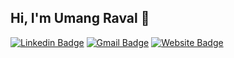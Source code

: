 ## Hi, I'm Umang Raval :wave:

[![Linkedin Badge](https://img.shields.io/badge/-LinkedIn-0096c7?style=for-the-badge&logo=Linkedin&logoColor=white&link=https://www.linkedin.com/in/umangraval13/)](https://www.linkedin.com/in/umangraval13/)
[![Gmail Badge](https://img.shields.io/badge/-Gmail-ef233c?style=for-the-badge&logo=Gmail&logoColor=white&link=mailto:umangraval2000@gmail.com)](mailto:umangraval2000@gmail.com)
[![Website Badge](https://img.shields.io/badge/Website-F38020?style=for-the-badge&logo=icloud&logoColor=white)](https://umangraval.com)

<!-- ![Umang GitHub Stats](https://github-readme-stats.vercel.app/api?username=umangraval&count_private=true&show_icons=true&include_all_commits=true)
 -->
